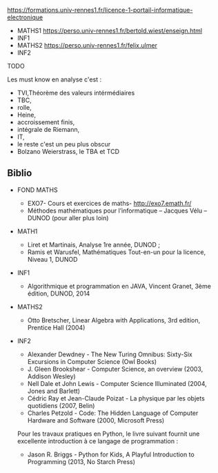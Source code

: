 https://formations.univ-rennes1.fr/licence-1-portail-informatique-electronique

- MATHS1 https://perso.univ-rennes1.fr/bertold.wiest/enseign.html
- INF1
- MATHS2 https://perso.univ-rennes1.fr/felix.ulmer
- INF2

TODO

Les must know en analyse c'est :

- TVI,Théorème des valeurs intérmédiaires
- TBC, 
- rolle, 
- Heine, 
- accroissement finis, 
- intégrale de Riemann, 
- IT, 
- le reste c'est un peu plus obscur
- Bolzano Weierstrass, le TBA et TCD

## Biblio

- FOND MATHS
  - EXO7- Cours et exercices de maths- http://exo7.emath.fr/
  - Méthodes mathématiques pour l’informatique – Jacques Vélu – DUNOD (pour aller plus loin)

- MATH1
  - Liret et Martinais, Analyse 1re année, DUNOD ;
  - Ramis et Warusfel, Mathématiques Tout-en-un pour la licence, Niveau 1, DUNOD

- INF1
  - Algorithmique et programmation en JAVA, Vincent Granet, 3ème édition, DUNOD, 2014

- MATHS2
  - Otto Bretscher, Linear Algebra with Applications, 3rd edition, Prentice Hall (2004)

- INF2

  - Alexander Dewdney - The New Turing Omnibus: Sixty-Six Excursions in Computer Science (Owl Books)
  - J. Gleen Brookshear - Computer Science, an overview (2003, Addison Wesley)
  - Nell Dale et John Lewis - Computer Science Illuminated (2004, Jones and Barlett)
  - Cédric Ray et Jean-Claude Poizat - La physique par les objets quotidiens (2007, Belin)
  - Charles Petzold - Code: The Hidden Language of Computer Hardware and Software (2000, Microsoft Press)

  Pour les travaux pratiques en Python, le livre suivant fournit une excellente introduction à ce langage de programmation :

  - Jason R. Briggs - Python for Kids, A Playful Introduction to Programming (2013, No Starch Press)
